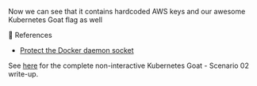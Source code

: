 
Now we can see that it contains hardcoded AWS keys and our awesome Kubernetes Goat flag as well

🔖 References
* [Protect the Docker daemon socket](https://docs.docker.com/engine/security/protect-access/)

See [here](https://madhuakula.com/kubernetes-goat/docs/scenarios/scenario-2) for the complete non-interactive Kubernetes Goat - Scenario 02 write-up.